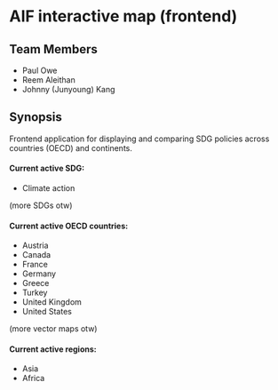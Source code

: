 # AIF interactive map (frontend)

## Team Members

- Paul Owe
- Reem Aleithan
- Johnny (Junyoung) Kang

## Synopsis

Frontend application for displaying and comparing SDG policies across countries (OECD) and continents.

#### Current active SDG:
- Climate action

(more SDGs otw)

#### Current active OECD countries:
- Austria
- Canada
- France
- Germany
- Greece
- Turkey
- United Kingdom
- United States

(more vector maps otw)

#### Current active regions:
- Asia
- Africa
- North America
- South America
- Europe

(Antarctica and Australia otw)


## Setting up

##### Clone the repo

```
$ git clone https://github.com/paulowe/aif-interactive-map-frontend.git
$ cd aif-interactive-map-frontend
```

## Running the app
```
$ open ./index.html
```
or simply double-click on ```index.html``` . A static preview should display on your preferred browser.

## License
[MIT License](LICENSE.md)

